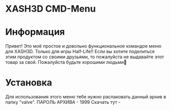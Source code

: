 # XASH3D CMD-Menu
# Информация
Привет! Это моё простое и довольно функциональное командое меню для XASH3D. Только для игры Half-Life!!
Если вы хотите поделиться этим продуктом со своими друзьями, то пожалуйста не выдавайте этот товар за свой. Пожалуйста будьте хорошими людьми🙏
# Установка
Для использования этого меню тебе нужно распаковать данный архив в папку "valve". ПАРОЛЬ АРХИВА - 1999
Скачать тут -
